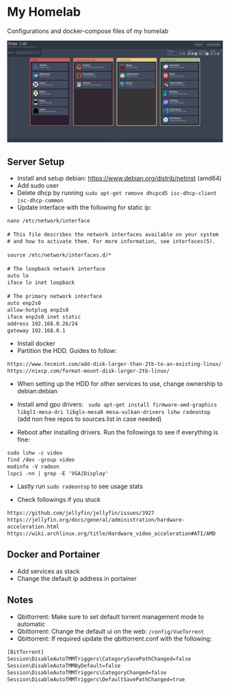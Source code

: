 # My Homelab
 
Configurations and docker-compose files of my homelab

![dashboard](dashy/my_dashboard.png)

## Server Setup

- Install and setup debian: https://www.debian.org/distrib/netinst (amd64)
- Add sudo user
- Delete dhcp by running `sudo apt-get remove dhcpcd5 isc-dhcp-client isc-dhcp-common`
- Update interface with the following for static ip:

```
nano /etc/network/interface

# This file describes the network interfaces available on your system
# and how to activate them. For more information, see interfaces(5).

source /etc/network/interfaces.d/*

# The loopback network interface
auto lo
iface lo inet loopback

# The primary network interface
auto enp2s0
allow-hotplug enp2s0
iface enp2s0 inet static
address 192.168.0.26/24
gateway 192.168.0.1
```

- Install docker
- Partition the HDD. Guides to follow:

```
https://www.tecmint.com/add-disk-larger-than-2tb-to-an-existing-linux/
https://nixcp.com/format-mount-disk-larger-2tb-linux/
```

- When setting up the HDD for other services to use, change ownership to debian:debian

- Install amd gpu drivers: ` sudo apt-get install firmware-amd-graphics libgl1-mesa-dri libglx-mesa0 mesa-vulkan-drivers lshw radeontop` (add non free repos to sources.list in case needed)

- Reboot after installing drivers. Run the followings to see if everything is fine:

```
sudo lshw -c video
find /dev -group video
modinfo -V radeon
lspci -nn | grep -E 'VGA|Display'
```

- Lastly run `sudo radeontop` to see usage stats

- Check followings if you stuck

```
https://github.com/jellyfin/jellyfin/issues/3927
https://jellyfin.org/docs/general/administration/hardware-acceleration.html
https://wiki.archlinux.org/title/Hardware_video_acceleration#ATI/AMD
```

## Docker and Portainer

- Add services as stack
- Change the default ip address in portainer

## Notes

- Qbittorrent: Make sure to set default torrent management mode to automatic
- Qbittorrent: Change the default ui on the web: `/config/VueTorrent`
- Qbittorrent: If required update the qbittorrent.conf with the following:

```
[BitTorrent]
Session\DisableAutoTMMTriggers\CategorySavePathChanged=false
Session\DisableAutoTMMByDefault=false
Session\DisableAutoTMMTriggers\CategoryChanged=false
Session\DisableAutoTMMTriggers\DefaultSavePathChanged=true
```
